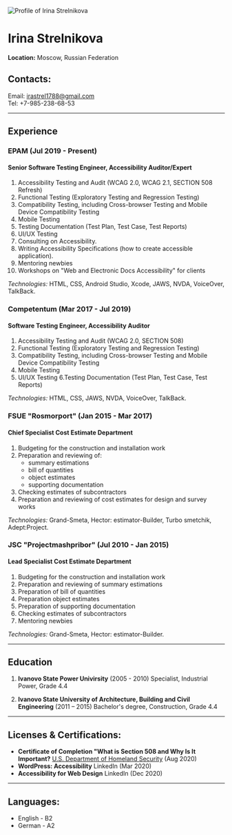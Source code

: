 ![Profile of Irina Strelnikova][1]

[1]: https://avatars1.githubusercontent.com/u/33218767?s=192&v=4 "Irina Strelnikova"

# Irina Strelnikova
**Location:** Moscow, Russian Federation
## Contacts:
Email: [irastrel1788@gmail.com](irastrel1788@gmail.com)\
Tel: +7-985-238-68-53

---

## Experience
    
### EPAM (Jul 2019 - Present)
#### Senior Software Testing Engineer, Accessibility Auditor/Expert 

1. Accessibility Testing and Audit (WCAG 2.0, WCAG 2.1, SECTION 508 Refresh)
2. Functional Testing (Exploratory Testing and Regression Testing)
3. Compatibility Testing, including Cross-browser Testing and Mobile Device Compatibility Testing
4. Mobile Testing
5. Testing Documentation (Test Plan, Test Case, Test Reports)
6. UI/UX Testing
7. Consulting on Accessibility.
8. Writing Accessibility Specifications (how to create accessible application).
9. Mentoring newbies
10. Workshops on "Web and Electronic Docs Accessibility" for clients

*Technologies:* HTML, CSS, Android Studio, Xcode, JAWS, NVDA, VoiceOver, TalkBack.

### Competentum (Mar 2017 - Jul 2019)
#### Software Testing Engineer, Accessibility Auditor

1. Accessibility Testing and Audit (WCAG 2.0, SECTION 508)
2. Functional Testing (Exploratory Testing and Regression Testing)
3. Compatibility Testing, including Cross-browser Testing and Mobile Device Compatibility Testing
4. Mobile Testing
5. UI/UX Testing 
6.Testing Documentation (Test Plan, Test Case, Test Reports)

*Technologies:* HTML, CSS, JAWS, NVDA, VoiceOver, TalkBack.

### FSUE "Rosmorport" (Jan 2015 - Mar 2017)
#### Chief Specialist Cost Estimate Department

1. Budgeting for the construction and installation work
2. Preparation and reviewing of:
    * summary estimations
    * bill of quantities
    * object estimates
    * supporting documentation
3. Checking estimates of subcontractors
4. Preparation and reviewing of cost estimates for design and survey works

*Technologies:* Grand-Smeta, Hector: estimator-Builder, Turbo smetchik, Adept:Project.

### JSC "Projectmashpribor" (Jul 2010 - Jan 2015)
#### Lead Specialist Cost Estimate Department

1. Budgeting for the construction and installation work
2. Preparation and reviewing of summary estimations
3. Preparation of bill of quantities
4. Preparation object estimates
5. Preparation of supporting documentation
6. Checking estimates of subcontractors
7. Mentoring newbies

*Technologies:* Grand-Smeta, Hector: estimator-Builder.

---

## Education
1. **Ivanovo State Power Univirsity** (2005 - 2010)
Specialist, Industrial Power, Grade 4.4 

2. **Ivanovo State University of Architecture, Building and Civil Engineering** (2011 – 2015)
Bachelor's degree, Construction, Grade 4.4

---

## Licenses & Certifications:
* **Certificate of Completion "What is Section 508 and Why Is It Important?** [U.S. Department of Homeland Security](https://www.dhs.gov/) (Aug 2020)
* **WordPress: Accessibility** LinkedIn (Mar 2020)
* **Accessibility for Web Design** LinkedIn (Dec 2020)

---

## Languages:
* English - B2
* German - A2
